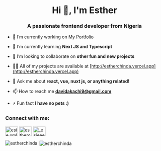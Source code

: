 <h1 align="center">Hi 👋, I'm Esther</h1>
<h3 align="center">A passionate frontend developer from Nigeria</h3>


- 🔭 I’m currently working on [My Portfolio](http://estherchinda.vercel.app)

- 🌱 I’m currently learning **Next JS and Typescript**

- 👯 I’m looking to collaborate on **other fun and new projects**

- 👨‍💻 All of my projects are available at [http://estherchinda.vercel.app](http://estherchinda.vercel.app)

- 💬 Ask me about **react, vue, nuxt js, or anything related!**

- 📫 How to reach me **davidakachi9@gmail.com**


- ⚡ Fun fact **I have no pets :)**

<h3 align="left">Connect with me:</h3>
<p align="left">
<a href="https://twitter.com/esie.xml" target="blank"><img align="center" src="https://raw.githubusercontent.com/rahuldkjain/github-profile-readme-generator/master/src/images/icons/Social/twitter.svg" alt="esie.xml" height="30" width="40" /></a>
<a href="https://linkedin.com/in/estherchinda" target="blank"><img align="center" src="https://raw.githubusercontent.com/rahuldkjain/github-profile-readme-generator/master/src/images/icons/Social/linked-in-alt.svg" alt="estherchinda" height="30" width="40" /></a>
<a href="https://instagram.com/_esieeee" target="blank"><img align="center" src="https://raw.githubusercontent.com/rahuldkjain/github-profile-readme-generator/master/src/images/icons/Social/instagram.svg" alt="_esieeee" height="30" width="40" /></a>
</p>

<p><img align="left" src="https://github-readme-stats.vercel.app/api/top-langs?username=estherchinda&show_icons=true&locale=en&layout=compact" alt="estherchinda" /></p>

<p>&nbsp;<img align="center" src="https://github-readme-stats.vercel.app/api?username=estherchinda&show_icons=true&locale=en" alt="estherchinda" /></p>
